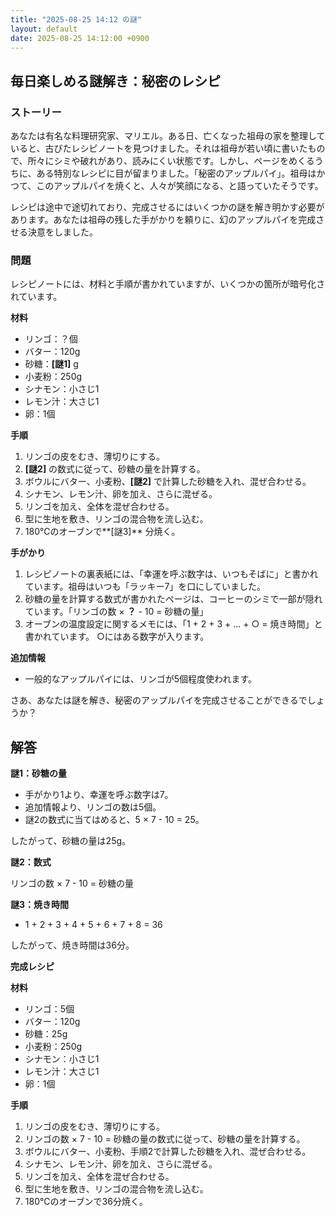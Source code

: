 ```yaml
---
title: "2025-08-25 14:12 の謎"
layout: default
date: 2025-08-25 14:12:00 +0900
---
```

## 毎日楽しめる謎解き：秘密のレシピ

### ストーリー

あなたは有名な料理研究家、マリエル。ある日、亡くなった祖母の家を整理していると、古びたレシピノートを見つけました。それは祖母が若い頃に書いたもので、所々にシミや破れがあり、読みにくい状態です。しかし、ページをめくるうちに、ある特別なレシピに目が留まりました。「秘密のアップルパイ」。祖母はかつて、このアップルパイを焼くと、人々が笑顔になる、と語っていたそうです。

レシピは途中で途切れており、完成させるにはいくつかの謎を解き明かす必要があります。あなたは祖母の残した手がかりを頼りに、幻のアップルパイを完成させる決意をしました。

### 問題

レシピノートには、材料と手順が書かれていますが、いくつかの箇所が暗号化されています。

**材料**

*   リンゴ：？個
*   バター：120g
*   砂糖：**[謎1]** g
*   小麦粉：250g
*   シナモン：小さじ1
*   レモン汁：大さじ1
*   卵：1個

**手順**

1.  リンゴの皮をむき、薄切りにする。
2.  **[謎2]** の数式に従って、砂糖の量を計算する。
3.  ボウルにバター、小麦粉、**[謎2]** で計算した砂糖を入れ、混ぜ合わせる。
4.  シナモン、レモン汁、卵を加え、さらに混ぜる。
5.  リンゴを加え、全体を混ぜ合わせる。
6.  型に生地を敷き、リンゴの混合物を流し込む。
7.  180℃のオーブンで**[謎3]** 分焼く。

**手がかり**

1.  レシピノートの裏表紙には、「幸運を呼ぶ数字は、いつもそばに」と書かれています。祖母はいつも「ラッキー7」を口にしていました。
2.  砂糖の量を計算する数式が書かれたページは、コーヒーのシミで一部が隠れています。「リンゴの数 × **？** - 10 = 砂糖の量」
3.  オーブンの温度設定に関するメモには、「1 + 2 + 3 + ... + ○ = 焼き時間」と書かれています。 ○にはある数字が入ります。

**追加情報**

*   一般的なアップルパイには、リンゴが5個程度使われます。

さあ、あなたは謎を解き、秘密のアップルパイを完成させることができるでしょうか？

## 解答

**謎1：砂糖の量**

*   手がかり1より、幸運を呼ぶ数字は7。
*   追加情報より、リンゴの数は5個。
*   謎2の数式に当てはめると、5 × 7 - 10 = 25。

したがって、砂糖の量は25g。

**謎2：数式**

リンゴの数 × 7 - 10 = 砂糖の量

**謎3：焼き時間**

*   1 + 2 + 3 + 4 + 5 + 6 + 7 + 8 = 36

したがって、焼き時間は36分。

**完成レシピ**

**材料**

*   リンゴ：5個
*   バター：120g
*   砂糖：25g
*   小麦粉：250g
*   シナモン：小さじ1
*   レモン汁：大さじ1
*   卵：1個

**手順**

1.  リンゴの皮をむき、薄切りにする。
2.  リンゴの数 × 7 - 10 = 砂糖の量の数式に従って、砂糖の量を計算する。
3.  ボウルにバター、小麦粉、手順2で計算した砂糖を入れ、混ぜ合わせる。
4.  シナモン、レモン汁、卵を加え、さらに混ぜる。
5.  リンゴを加え、全体を混ぜ合わせる。
6.  型に生地を敷き、リンゴの混合物を流し込む。
7.  180℃のオーブンで36分焼く。
